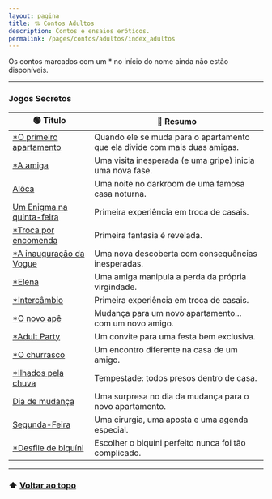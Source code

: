 ```yaml
---
layout: pagina
title: 💘 Contos Adultos
description: Contos e ensaios eróticos.
permalink: /pages/contos/adultos/index_adultos
---
```



Os contos marcados com um * no início do nome ainda não estão disponíveis.

---

###  Jogos Secretos

| 🟢 **Título**                   | 🔴 **Resumo**                                 |
|------------------------------------|------------------------------------------------|
| [*O primeiro apartamento](https://itxesco.github.io/pages/contos/primeiroape.html) | Quando ele se muda para o apartamento que ela divide com mais duas amigas.|
| [*A amiga](https://itxesco.github.io/pages/contos/depila.html)| Uma visita inesperada (e uma gripe) inicia uma nova fase.|
| [Alôca](https://itxesco.github.io/pages/contos/adultos/aloca.html)| Uma noite no darkroom de uma famosa casa noturna.|
|[Um Enigma na quinta-feira](https://itxesco.github.io/pages/contos/adultos/enigma.html) | Primeira experiência em troca de casais.|
|[*Troca por encomenda](https://itxesco.github.io/pages/contos/encomenda.html) | Primeira fantasia é revelada.|
|[*A inauguração da Vogue](https://itxesco.github.io/pages/contos/depe.html) | Uma nova descoberta com consequências inesperadas.|
|[*Elena](https://itxesco.github.io/pages/contos/elena.html) | Uma amiga manipula a perda da própria virgindade.|
|[*Intercâmbio](https://itxesco.github.io/pages/contos/intercambio.html) | Primeira experiência em troca de casais.|
|[*O novo apê](https://itxesco.github.io/pages/contos/ape.html) | Mudança para um novo apartamento... com um novo amigo.|
|[*Adult Party](https://itxesco.github.io/pages/contos/adultparty.html) | Um convite para uma festa bem exclusiva.|
|[*O churrasco](https://itxesco.github.io/pages/contos/churras.html) | Um encontro diferente na casa de um amigo.|
|[*Ilhados pela chuva](https://itxesco.github.io/pages/contos/chuva.html) | Tempestade: todos presos dentro de casa.|
|[Dia de mudança](https://itxesco.github.io/pages/contos/adultos/dia_de_mudanca.html) |   Uma surpresa no dia da mudança para o novo apartamento.|
|[Segunda-Feira](https://itxesco.github.io/pages/contos/adultos/segundaf.html) | Uma cirurgia, uma aposta e uma agenda especial.|
|[*Desfile de biquíni](https://itxesco.github.io/pages/contos/desfile.html) | Escolher o biquíni perfeito nunca foi tão complicado.|


---

### ⬆️ [Voltar ao topo](#contos)
